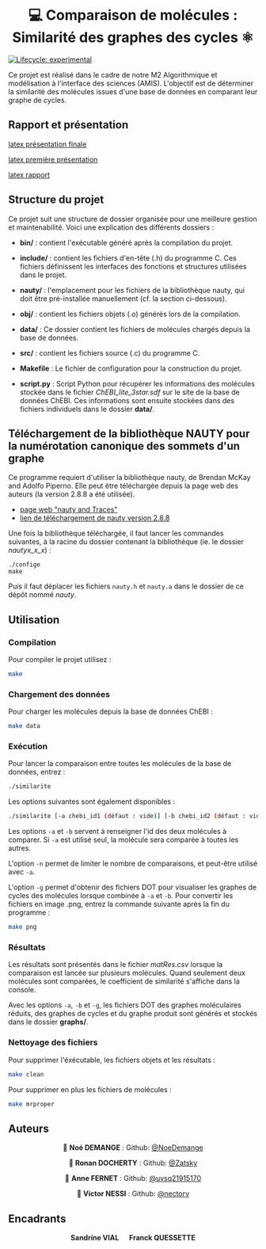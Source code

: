 <h1 align="center"> 💻 Comparaison de molécules : Similarité des graphes des cycles ⚛️</h1>
<p>
</p>

<!-- badges: start -->
[![Lifecycle:
experimental](https://img.shields.io/badge/lifecycle-experimental-orange.svg)](https://lifecycle.r-lib.org/articles/stages.html#experimental)
<!-- badges: end -->

Ce projet est réalisé dans le cadre de notre M2 Algorithmique et modélisation à l'interface des sciences (AMIS). L'objectif est de déterminer la similarité des molécules issues d'une base de données en comparant leur graphe de cycles.

## Rapport et présentation

[latex présentation finale](https://www.overleaf.com/4279531282ghsdfmdxbmqv#2be995)

[latex première présentation](https://www.overleaf.com/9936189727ddqhdmmvxmqq#957509)

[latex rapport](https://www.overleaf.com/9143591999bkqtcxgnwvfz#696441)

## Structure du projet

Ce projet suit une structure de dossier organisée pour une meilleure gestion et maintenabilité. Voici une explication des différents dossiers :

- **bin/** : contient l'exécutable généré après la compilation du projet.

- **include/** : contient les fichiers d'en-tête (.h) du programme C. Ces fichiers définissent les interfaces des fonctions et structures utilisées dans le projet.

- **nauty/** : l'emplacement pour les fichiers de la bibliothèque nauty, qui doit être pré-installée manuellement (cf. la section ci-dessous).

- **obj/** : contient les fichiers objets (.o) générés lors de la compilation. 

- **data/** : Ce dossier contient les fichiers de molécules chargés depuis la base de données.

- **src/** : contient les fichiers source (.c) du programme C.

- **Makefile** : Le fichier de configuration pour la construction du projet.

- **script.py** : Script Python pour récupérer les informations des molécules stockée dans le fichier *ChEBI_lite_3star.sdf* sur le site de la base de données ChEBI. Ces informations sont ensuite stockées dans des fichiers individuels dans le dossier **data/**.


## Téléchargement de la bibliothèque NAUTY pour la numérotation canonique des sommets d'un graphe

Ce programme requiert d'utiliser la bibliothèque nauty, de Brendan McKay and Adolfo Piperno. Elle peut être téléchargée depuis la page web des auteurs (la version 2.8.8 a été utilisée).
- [page web "nauty and Traces"](https://pallini.di.uniroma1.it/#howtogetit)
- [lien de téléchargement de nauty version 2.8.8](https://pallini.di.uniroma1.it/#howtogetit)

Une fois la bibliothèque téléchargée, il faut lancer les commandes suivantes, à la racine du dossier contenant la bibliothèque (ie. le dossier *nautyx_x_x*) :

```
./confige
make
```

Puis il faut déplacer les fichiers `nauty.h` et `nauty.a` dans le dossier de ce dépôt nommé *nauty*.

## Utilisation

### Compilation

Pour compiler le projet utilisez :
```sh
make
```
### Chargement des données

Pour charger les molécules depuis la base de données ChEBI :
```sh
make data
```

### Exécution
Pour lancer la comparaison entre toutes les molécules de la base de données, entrez :
```sh
./similarite
```
Les options suivantes sont également disponibles :
```sh
./similarite [-a chebi_id1 (défaut : vide)] [-b chebi_id2 (défaut : vide)] [-n nb_fichiers (défaut : tous)] [-g (défaut : non)] [-h (usage)]
```

Les options `-a` et `-b` servent à renseigner l'id des deux molécules à comparer. Si `-a` est utilisé seul, la molécule sera comparée à toutes les autres. 

L'option `-n` permet de limiter le nombre de comparaisons, et peut-être utilisé avec `-a`. 

L'option `-g` permet d'obtenir des fichiers DOT pour visualiser les graphes de cycles des molécules lorsque combinée à `-a` et `-b`. Pour convertir les fichiers en image .png, entrez la commande suivante après la fin du programme :

```sh
make png
```

### Résultats

Les résultats sont présentés dans le fichier *matRes.csv* lorsque la comparaison est lancée sur plusieurs molécules. Quand seulement deux molécules sont comparées, le coefficient de similarité s'affiche dans la console. 

Avec les options `-a`, `-b` et `-g`, les fichiers DOT des graphes moléculaires réduits, des graphes de cycles et du graphe produit sont générés et stockés dans le dossier **graphs/**.

### Nettoyage des fichiers

Pour supprimer l'éxécutable, les fichiers objets et les résultats :
```sh
make clean
```
Pour supprimer en plus les fichiers de molécules : 
```sh
make mrproper
```

## Auteurs

<div align="center">

👤 **Noé DEMANGE** : Github: [@NoeDemange](https://github.com/NoeDemange)

👤 **Ronan DOCHERTY** :  Github: [@Zatsky](https://github.com/Zatsky)

👤 **Anne FERNET** : Github: [@uvsq21915170](https://github.com/uvsq21915170)

👤 **Victor NESSI** : Github: [@nectorv](https://github.com/nectorv)

</div>

## Encadrants
 <div align="center">
  <b>Sandrine VIAL &emsp; Franck QUESSETTE</b>
</div>
